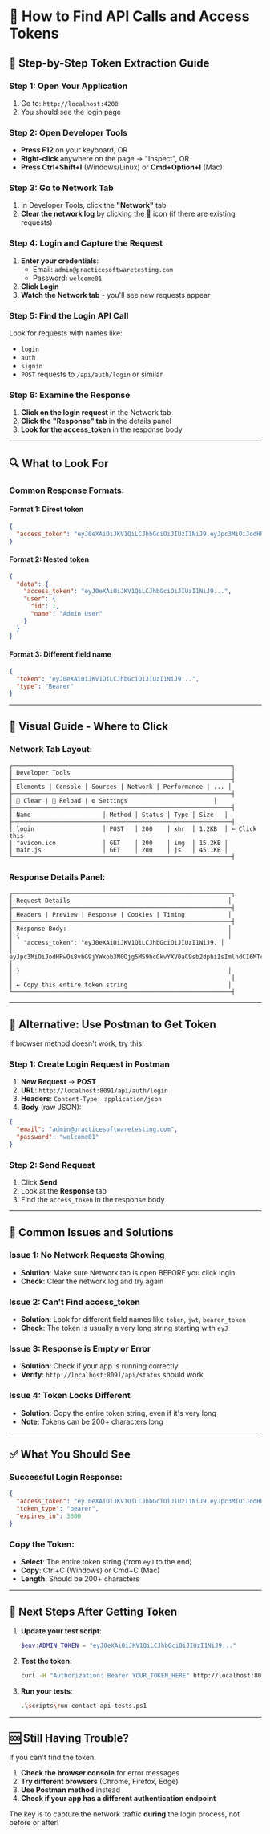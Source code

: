 # 🔑 How to Find API Calls and Access Tokens

## 📱 **Step-by-Step Token Extraction Guide**

### **Step 1: Open Your Application**
1. Go to: `http://localhost:4200`
2. You should see the login page

### **Step 2: Open Developer Tools**
- **Press F12** on your keyboard, OR
- **Right-click** anywhere on the page → "Inspect", OR
- **Press Ctrl+Shift+I** (Windows/Linux) or **Cmd+Option+I** (Mac)

### **Step 3: Go to Network Tab**
1. In Developer Tools, click the **"Network"** tab
2. **Clear the network log** by clicking the 🚫 icon (if there are existing requests)

### **Step 4: Login and Capture the Request**
1. **Enter your credentials**:
   - Email: `admin@practicesoftwaretesting.com`
   - Password: `welcome01`
2. **Click Login**
3. **Watch the Network tab** - you'll see new requests appear

### **Step 5: Find the Login API Call**
Look for requests with names like:
- `login`
- `auth`
- `signin`
- `POST` requests to `/api/auth/login` or similar

### **Step 6: Examine the Response**
1. **Click on the login request** in the Network tab
2. **Click the "Response" tab** in the details panel
3. **Look for the access_token** in the response body

---

## 🔍 **What to Look For**

### **Common Response Formats:**

#### **Format 1: Direct token**
```json
{
  "access_token": "eyJ0eXAiOiJKV1QiLCJhbGciOiJIUzI1NiJ9.eyJpc3MiOiJodHRwOi8vbG9jYWxob3N0Ojg5MS9hcGkvYXV0aC9sb2dpbiIsImlhdCI6MTcwNTQ5NjgwMCwiZXhwIjoxNzA1NTAwNDAwLCJuYmYiOjE3MDU0OTY4MDAsImp0aSI6IjEyMzQ1Njc4OTAiLCJzdWIiOjEsInBydiI6IjIzNDU2Nzg5MCJ9.abcdef123456789"
}
```

#### **Format 2: Nested token**
```json
{
  "data": {
    "access_token": "eyJ0eXAiOiJKV1QiLCJhbGciOiJIUzI1NiJ9...",
    "user": {
      "id": 1,
      "name": "Admin User"
    }
  }
}
```

#### **Format 3: Different field name**
```json
{
  "token": "eyJ0eXAiOiJKV1QiLCJhbGciOiJIUzI1NiJ9...",
  "type": "Bearer"
}
```

---

## 📸 **Visual Guide - Where to Click**

### **Network Tab Layout:**
```
┌─────────────────────────────────────────────────────────────┐
│ Developer Tools                                             │
├─────────────────────────────────────────────────────────────┤
│ Elements | Console | Sources | Network | Performance | ... │
├─────────────────────────────────────────────────────────────┤
│ 🚫 Clear | 🔄 Reload | ⚙️ Settings                        │
├─────────────────────────────────────────────────────────────┤
│ Name                    │ Method │ Status │ Type │ Size   │
├─────────────────────────────────────────────────────────────┤
│ login                   │ POST   │ 200    │ xhr  │ 1.2KB  │ ← Click this
│ favicon.ico             │ GET    │ 200    │ img  │ 15.2KB │
│ main.js                 │ GET    │ 200    │ js   │ 45.1KB │
└─────────────────────────────────────────────────────────────┤
```

### **Response Details Panel:**
```
┌─────────────────────────────────────────────────────────────┐
│ Request Details                                            │
├─────────────────────────────────────────────────────────────┤
│ Headers | Preview | Response | Cookies | Timing            │
├─────────────────────────────────────────────────────────────┤
│ Response Body:                                             │
│ {                                                          │
│   "access_token": "eyJ0eXAiOiJKV1QiLCJhbGciOiJIUzI1NiJ9. │
│   eyJpc3MiOiJodHRwOi8vbG9jYWxob3N0Ojg5MS9hcGkvYXV0aC9sb2dpbiIsImlhdCI6MTcwNTQ5NjgwMCwiZXhwIjoxNzA1NTAwNDAwLCJuYmYiOjE3MDU0OTY4MDAsImp0aSI6IjEyMzQ1Njc4OTAiLCJzdWIiOjEsInBydiI6IjIzNDU2Nzg5MCJ9.abcdef123456789" │
│ }                                                          │
│                                                             │
│ ← Copy this entire token string                            │
└─────────────────────────────────────────────────────────────┤
```

---

## 🎯 **Alternative: Use Postman to Get Token**

If browser method doesn't work, try this:

### **Step 1: Create Login Request in Postman**
1. **New Request** → **POST**
2. **URL**: `http://localhost:8091/api/auth/login`
3. **Headers**: `Content-Type: application/json`
4. **Body** (raw JSON):
```json
{
  "email": "admin@practicesoftwaretesting.com",
  "password": "welcome01"
}
```

### **Step 2: Send Request**
1. Click **Send**
2. Look at the **Response** tab
3. Find the `access_token` in the response body

---

## 🚨 **Common Issues and Solutions**

### **Issue 1: No Network Requests Showing**
- **Solution**: Make sure Network tab is open BEFORE you click login
- **Check**: Clear the network log and try again

### **Issue 2: Can't Find access_token**
- **Solution**: Look for different field names like `token`, `jwt`, `bearer_token`
- **Check**: The token is usually a very long string starting with `eyJ`

### **Issue 3: Response is Empty or Error**
- **Solution**: Check if your app is running correctly
- **Verify**: `http://localhost:8091/api/status` should work

### **Issue 4: Token Looks Different**
- **Solution**: Copy the entire token string, even if it's very long
- **Note**: Tokens can be 200+ characters long

---

## ✅ **What You Should See**

### **Successful Login Response:**
```json
{
  "access_token": "eyJ0eXAiOiJKV1QiLCJhbGciOiJIUzI1NiJ9.eyJpc3MiOiJodHRwOi8vbG9jYWxob3N0Ojg5MS9hcGkvYXV0aC9sb2dpbiIsImlhdCI6MTcwNTQ5NjgwMCwiZXhwIjoxNzA1NTAwNDAwLCJuYmYiOjE3MDU0OTY4MDAsImp0aSI6IjEyMzQ1Njc4OTAiLCJzdWIiOjEsInBydiI6IjIzNDU2Nzg5MCJ9.abcdef123456789",
  "token_type": "bearer",
  "expires_in": 3600
}
```

### **Copy the Token:**
- **Select**: The entire token string (from `eyJ` to the end)
- **Copy**: Ctrl+C (Windows) or Cmd+C (Mac)
- **Length**: Should be 200+ characters

---

## 🔄 **Next Steps After Getting Token**

1. **Update your test script**:
   ```powershell
   $env:ADMIN_TOKEN = "eyJ0eXAiOiJKV1QiLCJhbGciOiJIUzI1NiJ9..."
   ```

2. **Test the token**:
   ```bash
   curl -H "Authorization: Bearer YOUR_TOKEN_HERE" http://localhost:8091/api/messages
   ```

3. **Run your tests**:
   ```bash
   .\scripts\run-contact-api-tests.ps1
   ```

---

## 🆘 **Still Having Trouble?**

If you can't find the token:

1. **Check the browser console** for error messages
2. **Try different browsers** (Chrome, Firefox, Edge)
3. **Use Postman method** instead
4. **Check if your app has a different authentication endpoint**

The key is to capture the network traffic **during** the login process, not before or after!
